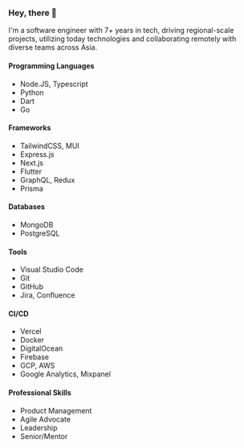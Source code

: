 ### Hey, there 👋

I'm a software engineer with 7+ years in tech, driving regional-scale projects, utilizing today technologies and collaborating remotely with diverse teams across Asia.

#### Programming Languages
- Node.JS, Typescript
- Python
- Dart
- Go

#### Frameworks
- TailwindCSS, MUI
- Express.js
- Next.js
- Flutter
- GraphQL, Redux
- Prisma

#### Databases
- MongoDB
- PostgreSQL

#### Tools
- Visual Studio Code
- Git
- GitHub
- Jira, Confluence

#### CI/CD
- Vercel
- Docker
- DigitalOcean
- Firebase
- GCP, AWS
- Google Analytics, Mixpanel

#### Professional Skills
- Product Management
- Agile Advocate
- Leadership
- Senior/Mentor
